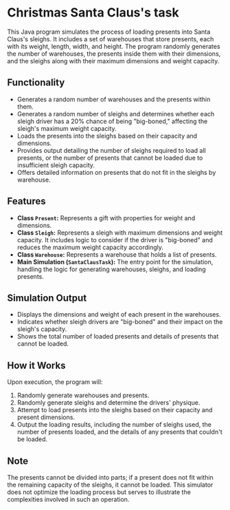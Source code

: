 # Christmas Santa Claus's task

This Java program simulates the process of loading presents into Santa Claus's sleighs. It includes a set of warehouses that store presents, each with its weight, length, width, and height. The program randomly generates the number of warehouses, the presents inside them with their dimensions, and the sleighs along with their maximum dimensions and weight capacity.

## Functionality

- Generates a random number of warehouses and the presents within them.
- Generates a random number of sleighs and determines whether each sleigh driver has a 20% chance of being "big-boned," affecting the sleigh's maximum weight capacity.
- Loads the presents into the sleighs based on their capacity and dimensions.
- Provides output detailing the number of sleighs required to load all presents, or the number of presents that cannot be loaded due to insufficient sleigh capacity.
- Offers detailed information on presents that do not fit in the sleighs by warehouse.

## Features

- **Class `Present`:** Represents a gift with properties for weight and dimensions.
- **Class `Sleigh`:** Represents a sleigh with maximum dimensions and weight capacity. It includes logic to consider if the driver is "big-boned" and reduces the maximum weight capacity accordingly.
- **Class `Warehouse`:** Represents a warehouse that holds a list of presents.
- **Main Simulation (`SantaClausTask`):** The entry point for the simulation, handling the logic for generating warehouses, sleighs, and loading presents.

## Simulation Output

- Displays the dimensions and weight of each present in the warehouses.
- Indicates whether sleigh drivers are "big-boned" and their impact on the sleigh's capacity.
- Shows the total number of loaded presents and details of presents that cannot be loaded.

## How it Works

Upon execution, the program will:
1. Randomly generate warehouses and presents.
2. Randomly generate sleighs and determine the drivers' physique.
3. Attempt to load presents into the sleighs based on their capacity and present dimensions.
4. Output the loading results, including the number of sleighs used, the number of presents loaded, and the details of any presents that couldn't be loaded.

## Note

The presents cannot be divided into parts; if a present does not fit within the remaining capacity of the sleighs, it cannot be loaded. This simulator does not optimize the loading process but serves to illustrate the complexities involved in such an operation.
